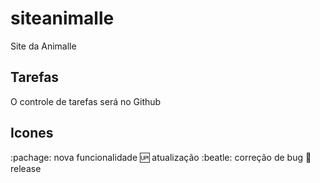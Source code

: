 # siteanimalle

Site da Animalle

## Tarefas

O controle de tarefas será no Github

## Icones

:pachage: nova funcionalidade
:up: atualização
:beatle: correção de bug
:checkered_flag: release
